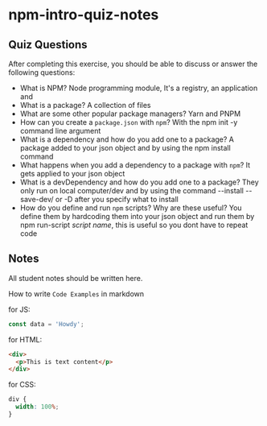 # npm-intro-quiz-notes

## Quiz Questions

After completing this exercise, you should be able to discuss or answer the following questions:

- What is NPM?
  Node programming module, It's a registry, an application and
- What is a package?
  A collection of files
- What are some other popular package managers?
  Yarn and PNPM
- How can you create a `package.json` with `npm`?
  With the npm init -y command line argument
- What is a dependency and how do you add one to a package?
  A package added to your json object and by using the npm install command
- What happens when you add a dependency to a package with `npm`?
  It gets applied to your json object
- What is a devDependency and how do you add one to a package?
  They only run on local computer/dev and by using the command --install --save-dev/ or -D after you specify what to install
- How do you define and run `npm` scripts? Why are these useful?
  You define them by hardcoding them into your json object and run them by
  npm run-script _script name_, this is useful so you dont have to repeat code

## Notes

All student notes should be written here.

How to write `Code Examples` in markdown

for JS:

```javascript
const data = 'Howdy';
```

for HTML:

```html
<div>
  <p>This is text content</p>
</div>
```

for CSS:

```css
div {
  width: 100%;
}
```
